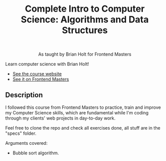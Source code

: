 <h1 align="center">Complete Intro to Computer Science: Algorithms and Data Structures</h1> <br>

<p align="center">
 As taught by Brian Holt for Frontend Masters
</p>

Learn computer science with Brian Holt!

- [See the course website][site]
- [See it on Frontend Masters][fem]

## Description

I followed this course from Frontend Masters to practice, train and improve my Computer Science skills, which are fundamental while I'm coding through my clients' web projects in day-to-day work.

Feel free to clone the repo and check all exercises done, all stuff are in the "specs" folder.

Arguments covered:
- Bubble sort algorithm.


[site]: https://btholt.github.io/complete-intro-to-computer-science
[fem]: https://www.frontendmasters.com
[other-repo]: https://github.com/btholt/complete-intro-to-computer-science
